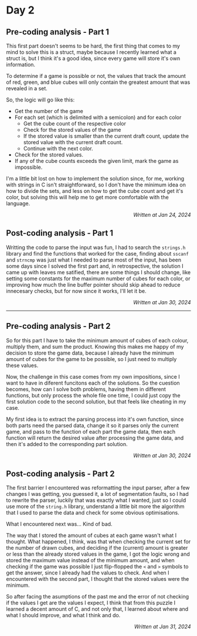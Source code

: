 # Day 2

## Pre-coding analysis - Part 1

This first part doesn't seems to be hard, the first thing that comes to my mind to solve this is a struct, maybe
because I recently learned what a struct is, but I think it's a good idea, since every game will store it's own
information.

To determine if a game is possible or not, the values that track the amount of red, green, and blue cubes will only
contain the greatest amount that was revealed in a set.

So, the logic will go like this:

-   Get the number of the game
-   For each set (which is delimited with a semicolon) and for each color
    -   Get the cube count of the respective color
    -   Check for the stored values of the game
    -   If the stored value is smaller than the current draft count, update the stored value with the current draft
        count.
    -   Continue with the next color.
-   Check for the stored values. 
-   If any of the cube counts exceeds the given limit, mark the game as impossible.

I'm a little bit lost on how to implement the solution since, for me, working with strings in C isn't straightforward,
so I don't have the minimum idea on how to divide the sets, and less on how to get the cube count and get it's color,
but solving this will help me to get more comfortable with the language.

<div dir="rtl">

_Written at Jan 24, 2024_

</div>

## Post-coding analysis - Part 1

Writting the code to parse the input was fun, I had to search the `strings.h` library and find the functions that
worked for the case, finding about `sscanf` and `strncmp` was just what I needed to parse most of the input,
has been some days since I solved the first part and, in retrospective, the solution I came up with leaves me satified,
there are some things I should change, like setting some constants for the maximum number of cubes for each
color, or improving how much the line buffer pointer should skip ahead to reduce innecesary checks, but for now
since it works, I'll let it be.

<div dir="rtl">

_Written at Jan 30, 2024_

</div>

---

## Pre-coding analysis - Part 2

So for this part I have to take the minimum amount of cubes of each colour, multiply them, and sum the product.
Knowing this makes me happy of my decision to store the game data, because I already have the minimum
amount of cubes for the game to be possible, so I just need to multiply these values.

Now, the challenge in this case comes from my own impositions, since I want to have in diferent funcitons each
of the solutions. So the cuestion becomes, how can I solve both problems, having them in different functions,
but only process the whole file one time, I could just copy the first solution code to the second solution, but that
feels like cheating in my case.

My first idea is to extract the parsing process into it's own function, since both parts need the parsed data,
change it so it parses only the current game, and pass to the function of each part the game data, then each
function will return the desired value after processing the game data, and then it's added to the corresponding
part solution.

<div dir="rtl">

_Written at Jan 30, 2024_

</div>

## Post-coding analysis - Part 2

The first barrier I encountered was reformatting the input parser, after a few changes I was getting, you guessed
it, a lot of segmentation faults, so I had to rewrite the parser, luckily that was exactly what I wanted, just so I
could use more of the `string.h` library, understand a little bit more the algorithm that I used to parse the data
and check for some obvious optimisations.

What I encountered next was... Kind of bad.

The way that I stored the amount of cubes at each game wasn't what I thought. What happened, I think, was that
when checking the current set for the number of drawn cubes, and deciding if the (current) amount is greater
or less than the already stored values in the game, I got the logic wrong and stored the maximum value instead
of the minimum amount, and when checking if the game was possible I just flip-flopped the `<` and `>` symbols
to get the answer, since I already had the values to check. And when I encountered with the second part, I
thought that the stored values were the minimum.

So after facing the asumptions of the past me and the error of not checking if the values I get are the values I
expect, I think that from this puzzle I learned a decent amount of C, and not only that, I learned about where and
what I should improve, and what I think and do.

<div dir="rtl">

_Written at Jan 31, 2024_

</div>
